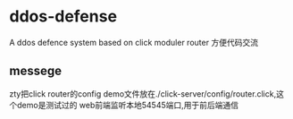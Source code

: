# ddos-defense
A ddos defence system based on click moduler router
方便代码交流
## messege
zty把click router的config demo文件放在./click-server/config/router.click,这个demo是测试过的
web前端监听本地54545端口,用于前后端通信
